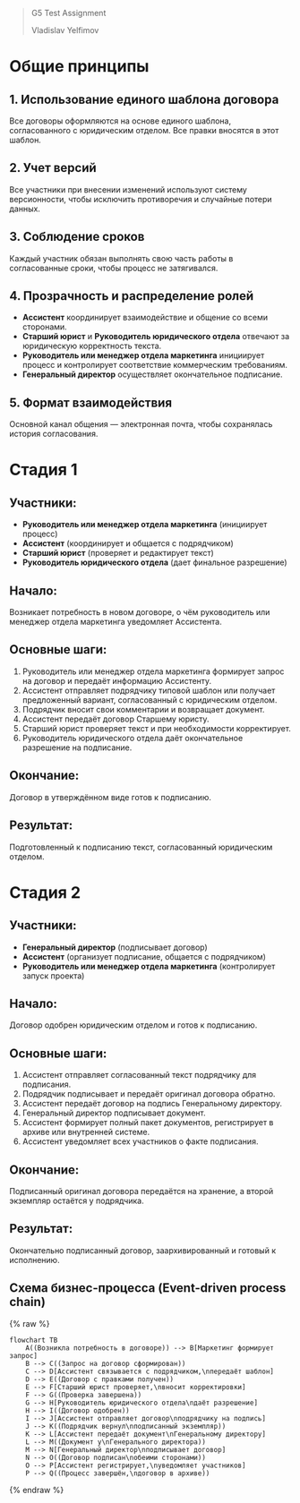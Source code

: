 
>G5 Test Assignment
>
>Vladislav Yelfimov




# Общие принципы

## 1. Использование единого шаблона договора

Все договоры оформляются на основе единого шаблона, согласованного с юридическим отделом. Все правки вносятся в этот шаблон.

## 2. Учет версий

Все участники при внесении изменений используют систему версионности, чтобы исключить противоречия и случайные потери данных.

## 3. Соблюдение сроков

Каждый участник обязан выполнять свою часть работы в согласованные сроки, чтобы процесс не затягивался.

## 4. Прозрачность и распределение ролей

- **Ассистент** координирует взаимодействие и общение со всеми сторонами.
- **Старший юрист** и **Руководитель юридического отдела** отвечают за юридическую корректность текста.
- **Руководитель или менеджер отдела маркетинга** инициирует процесс и контролирует соответствие коммерческим требованиям.
- **Генеральный директор** осуществляет окончательное подписание.

## 5. Формат взаимодействия

Основной канал общения — электронная почта, чтобы сохранялась история согласования.

# Стадия 1

## Участники:

- **Руководитель или менеджер отдела маркетинга** (инициирует процесс)
- **Ассистент** (координирует и общается с подрядчиком)
- **Старший юрист** (проверяет и редактирует текст)
- **Руководитель юридического отдела** (дает финальное разрешение)

## Начало:

Возникает потребность в новом договоре, о чём руководитель или менеджер отдела маркетинга уведомляет Ассистента.

## Основные шаги:

1. Руководитель или менеджер отдела маркетинга формирует запрос на договор и передаёт информацию Ассистенту.
2. Ассистент отправляет подрядчику типовой шаблон или получает предложенный вариант, согласованный с юридическим отделом.
3. Подрядчик вносит свои комментарии и возвращает документ.
4. Ассистент передаёт договор Старшему юристу.
5. Старший юрист проверяет текст и при необходимости корректирует.
6. Руководитель юридического отдела даёт окончательное разрешение на подписание.

## Окончание:

Договор в утверждённом виде готов к подписанию.

## Результат:

Подготовленный к подписанию текст, согласованный юридическим отделом.

# Стадия 2

## Участники:

- **Генеральный директор** (подписывает договор)
- **Ассистент** (организует подписание, общается с подрядчиком)
- **Руководитель или менеджер отдела маркетинга** (контролирует запуск проекта)

## Начало:

Договор одобрен юридическим отделом и готов к подписанию.

## Основные шаги:

1. Ассистент отправляет согласованный текст подрядчику для подписания.
2. Подрядчик подписывает и передаёт оригинал договора обратно.
3. Ассистент передаёт договор на подпись Генеральному директору.
4. Генеральный директор подписывает документ.
5. Ассистент формирует полный пакет документов, регистрирует в архиве или внутренней системе.
6. Ассистент уведомляет всех участников о факте подписания.

## Окончание:

Подписанный оригинал договора передаётся на хранение, а второй экземпляр остаётся у подрядчика.

## Результат:

Окончательно подписанный договор, заархивированный и готовый к исполнению.

## Схема бизнес-процесса (Event-driven process chain)
<script src="https://unpkg.com/mermaid@10.2.4/dist/mermaid.min.js"></script>
<script>
  mermaid.initialize({ startOnLoad: true });
</script>

{% raw %}
```mermaid
flowchart TB
    A((Возникла потребность в договоре)) --> B[Маркетинг формирует запрос]
    B --> C((Запрос на договор сформирован))
    C --> D[Ассистент связывается с подрядчиком,\nпередаёт шаблон]
    D --> E((Договор с правками получен))
    E --> F[Старший юрист проверяет,\nвносит корректировки]
    F --> G((Проверка завершена))
    G --> H[Руководитель юридического отдела\nдаёт разрешение]
    H --> I((Договор одобрен))
    I --> J[Ассистент отправляет договор\nподрядчику на подпись]
    J --> K((Подрядчик вернул\nподписанный экземпляр))
    K --> L[Ассистент передаёт документ\nГенеральному директору]
    L --> M((Документ у\nГенерального директора))
    M --> N[Генеральный директор\nподписывает договор]
    N --> O((Договор подписан\nобеими сторонами))
    O --> P[Ассистент регистрирует,\nуведомляет участников]
    P --> Q((Процесс завершён,\nдоговор в архиве))
```
{% endraw %}
